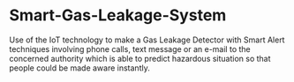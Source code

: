 # Smart-Gas-Leakage-System
Use of the IoT technology to make a Gas Leakage Detector with Smart Alert techniques involving phone calls, text message or an e-mail to the concerned authority which is able to predict hazardous situation so that people could be made aware instantly.
